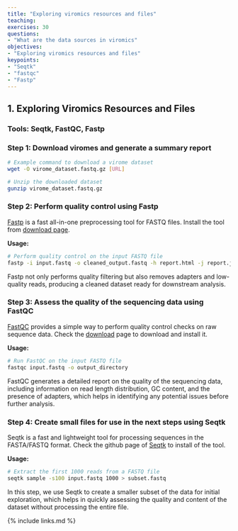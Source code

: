 ```yaml
---
title: "Exploring viromics resources and files"
teaching: 
exercises: 30
questions:
- "What are the data sources in viromics"
objectives:
- "Exploring viromics resources and files"
keypoints:
- "Seqtk"
- "fastqc"
- "Fastp"
---
```


## 1. Exploring Viromics Resources and Files
### Tools: Seqtk, FastQC, Fastp

### Step 1: Download viromes and generate a summary report

```bash
# Example command to download a virome dataset
wget -O virome_dataset.fastq.gz [URL]

# Unzip the downloaded dataset
gunzip virome_dataset.fastq.gz
```

### Step 2: Perform quality control using Fastp
[Fastp](https://github.com/OpenGene/fastp?tab=readme-ov-file) is a fast all-in-one preprocessing tool for FASTQ files. Install the tool from [download page](https://github.com/OpenGene/fastp?tab=readme-ov-file#or-download-the-latest-prebuilt-binary-for-linux-users).

**Usage:**

```bash
# Perform quality control on the input FASTQ file
fastp -i input.fastq -o cleaned_output.fastq -h report.html -j report.json
```

Fastp not only performs quality filtering but also removes adapters and low-quality reads, producing a cleaned dataset ready for downstream analysis.

### Step 3: Assess the quality of the sequencing data using FastQC
[FastQC](https://github.com/s-andrews/FastQC) provides a simple way to perform quality control checks on raw sequence data. Check the [download](https://www.bioinformatics.babraham.ac.uk/projects/download.html#fastqc) page to download and install it.

**Usage:**

```bash
# Run FastQC on the input FASTQ file
fastqc input.fastq -o output_directory
```

FastQC generates a detailed report on the quality of the sequencing data, including information on read length distribution, GC content, and the presence of adapters, which helps in identifying any potential issues before further analysis.

### Step 4: Create small files for use in the next steps using Seqtk
Seqtk is a fast and lightweight tool for processing sequences in the FASTA/FASTQ format. Check the github page of [Seqtk](https://github.com/lh3/seqtk) to install of the tool.

**Usage:**

```bash
# Extract the first 1000 reads from a FASTQ file
seqtk sample -s100 input.fastq 1000 > subset.fastq
```

In this step, we use Seqtk to create a smaller subset of the data for initial exploration, which helps in quickly assessing the quality and content of the dataset without processing the entire file.

{% include links.md %}
